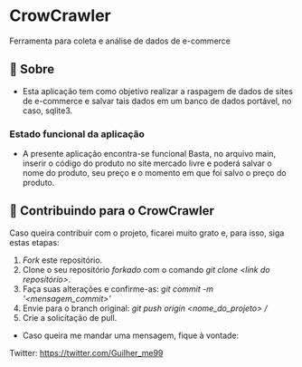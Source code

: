 # CrowCrawler

Ferramenta para coleta e análise de dados de e-commerce

## 🧰 Sobre

+ Esta aplicação tem como objetivo realizar a raspagem de dados de sites de e-commerce e salvar tais dados em um banco de dados portável, no caso, sqlite3.

### Estado funcional da aplicação
+ A presente aplicação encontra-se funcional
Basta, no arquivo main, inserir o código do produto no site mercado livre e poderá salvar o nome do produto, seu preço e o momento em que foi salvo o preço do produto.


## 📮 Contribuindo para o CrowCrawler

Caso queira contribuir com o projeto, ficarei muito grato e, para isso, siga estas etapas:

1. _Fork_ este repositório.
2. Clone o seu repositório _forkado_ com o comando _git clone <link do repositório>_.
3. Faça suas alterações e confirme-as: _git commit -m '<mensagem_commit>'_
4. Envie para o branch original: _git push origin <nome_do_projeto> / <local>_
5. Crie a solicitação de pull.

+ Caso queira me mandar uma mensagem, fique à vontade: 

Twitter: https://twitter.com/Guilher_me99

